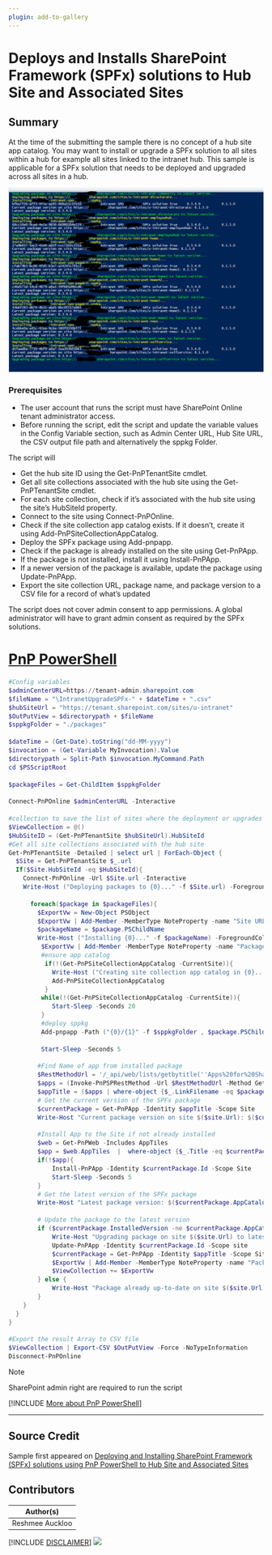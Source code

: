 ```yaml
---
plugin: add-to-gallery
---
```


# Deploys and Installs SharePoint Framework (SPFx) solutions to Hub Site and Associated Sites

## Summary

At the time of the submitting the sample there is no concept of a hub site app catalog. You may want to install or upgrade a SPFx solution to all sites within a hub for example all sites linked to the intranet hub. This sample is applicable for a SPFx solution that needs to be deployed and upgraded across all sites in a hub. 

  ![Example Screenshot](assets/example.png)

### Prerequisites

- The user account that runs the script must have SharePoint Online tenant administrator access.
- Before running the script, edit the script and update the variable values in the Config Variable section, such as Admin Center URL, Hub Site URL, the CSV output file path and alternatively the sppkg Folder. 

The script will
- Get the hub site ID using the Get-PnPTenantSite cmdlet.
- Get all site collections associated with the hub site using the Get-PnPTenantSite cmdlet.
- For each site collection, check if it’s associated with the hub site using the site’s HubSiteId property.
- Connect to the site using Connect-PnPOnline.
- Check if the site collection app catalog exists. If it doesn’t, create it using Add-PnPSiteCollectionAppCatalog.
- Deploy the SPFx package using Add-pnpapp.
- Check if the package is already installed on the site using Get-PnPApp.
- If the package is not installed, install it using Install-PnPApp.
- If a newer version of the package is available, update the package using Update-PnPApp.
- Export the site collection URL, package name, and package version to a CSV file for a record of what’s updated 

The script does not cover admin consent to app permissions. A global administrator will have to grant admin consent as required by the SPFx solutions. 

# [PnP PowerShell](#tab/pnpps)

```powershell
#Config variables
$adminCenterURL=https://tenant-admin.sharepoint.com
$fileName = "\IntranetUpgradeSPFx-" + $dateTime + ".csv"
$hubSiteUrl = "https://tenant.sharepoint.com/sites/u-intranet"
$OutPutView = $directorypath + $fileName
$sppkgFolder = "./packages"

$dateTime = (Get-Date).toString("dd-MM-yyyy")
$invocation = (Get-Variable MyInvocation).Value
$directorypath = Split-Path $invocation.MyCommand.Path
cd $PSScriptRoot

$packageFiles = Get-ChildItem $sppkgFolder

Connect-PnPOnline $adminCenterURL -Interactive

#collection to save the list of sites where the deployment or upgrades of SPFx solution happened for auditing
$ViewCollection = @() 
$HubSiteID = (Get-PnPTenantSite $hubSiteUrl).HubSiteId
#Get all site collections associated with the hub site
Get-PnPTenantSite -Detailed | select url | ForEach-Object {
  $Site = Get-PnPTenantSite $_.url
  If($Site.HubSiteId -eq $HubSiteId){
    Connect-PnPOnline -Url $Site.url -Interactive
    Write-Host ("Deploying packages to {0}..." -f $Site.url) -ForegroundColor Yellow

      foreach($package in $packageFiles){
        $ExportVw = New-Object PSObject
        $ExportVw | Add-Member -MemberType NoteProperty -name "Site URL" -value $Site.url
        $packageName = $package.PSChildName
        Write-Host ("Installing {0}..." -f $packageName) -ForegroundColor Yellow
         $ExportVw | Add-Member -MemberType NoteProperty -name "Package Name" -value $packageName
         #ensure app catalog
          if(!(Get-PnPSiteCollectionAppCatalog -CurrentSite)){
            Write-Host ("Creating site collection app catalog in {0}..." -f $Site.url) -ForegroundColor Yellow
            Add-PnPSiteCollectionAppCatalog
          }
         while(!(Get-PnPSiteCollectionAppCatalog -CurrentSite)){
            Start-Sleep -Seconds 20
         }
         #deploy sppkg
         Add-pnpapp -Path ("{0}/{1}" -f $sppkgFolder , $package.PSChildName) -Scope Site -Overwrite -Publish

         Start-Sleep -Seconds 5

        #Find Name of app from installed package 
        $RestMethodUrl = '/_api/web/lists/getbytitle(''Apps%20for%20SharePoint'')/items?$select=Title,LinkFilename'
        $apps = (Invoke-PnPSPRestMethod -Url $RestMethodUrl -Method Get).Value
        $appTitle = ($apps | where-object {$_.LinkFilename -eq $packageName} | select Title).Title
        # Get the current version of the SPFx package
        $currentPackage = Get-PnPApp -Identity $appTitle -Scope Site
        Write-Host "Current package version on site $($site.Url): $($currentPackage.InstalledVersion)"

        #Install App to the Site if not already installed
        $web = Get-PnPWeb -Includes AppTiles
        $app = $web.AppTiles  |  where-object {$_.Title -eq $currentPackage.Title } 
        if(!$app){
            Install-PnPApp -Identity $currentPackage.Id -Scope Site
            Start-Sleep -Seconds 5
        }
        # Get the latest version of the SPFx package
        Write-Host "Latest package version: $($currentPackage.AppCatalogVersion)"

        # Update the package to the latest version
        if ($currentPackage.InstalledVersion -ne $currentPackage.AppCatalogVersion) {
            Write-Host "Upgrading package on site $($site.Url) to latest version..." -ForegroundColor Green
            Update-PnPApp -Identity $currentPackage.Id -Scope site
            $currentPackage = Get-PnPApp -Identity $appTitle -Scope Site
            $ExportVw | Add-Member -MemberType NoteProperty -name "Package Version" -value $currentPackage.AppCatalogVersion
            $ViewCollection += $ExportVw
        } else {
            Write-Host "Package already up-to-date on site $($site.Url)."
        }
    }
  }
}

#Export the result Array to CSV file
$ViewCollection | Export-CSV $OutPutView -Force -NoTypeInformation
Disconnect-PnPOnline
```
> [!Note]
> SharePoint admin right are required to run the script

[!INCLUDE [More about PnP PowerShell](../../docfx/includes/MORE-PNPPS.md)]

***
## Source Credit

Sample first appeared on [Deploying and Installing SharePoint Framework (SPFx) solutions using PnP PowerShell to Hub Site and Associated Sites](https://pnp.github.io/blog/post/deploy-spfx-in-hub-site-and-associated-sites/)

## Contributors

| Author(s) |
|-----------|
| Reshmee Auckloo |


[!INCLUDE [DISCLAIMER](../../docfx/includes/DISCLAIMER.md)]
<img src="https://pnptelemetry.azurewebsites.net/script-samples/scripts/spo-deploy-install-update-spfx-hubsite-associatedsites" aria-hidden="true" />

